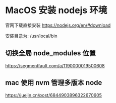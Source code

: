 # MacOS 安装 nodejs 环境

官网下载直接安装 https://nodejs.org/en/#download

安装目录为: /usr/local/bin

## 切换全局 node_modules 位置

https://segmentfault.com/a/1190000019500608

## mac 使用 nvm 管理多版本 node

https://juejin.cn/post/6844903896322670605